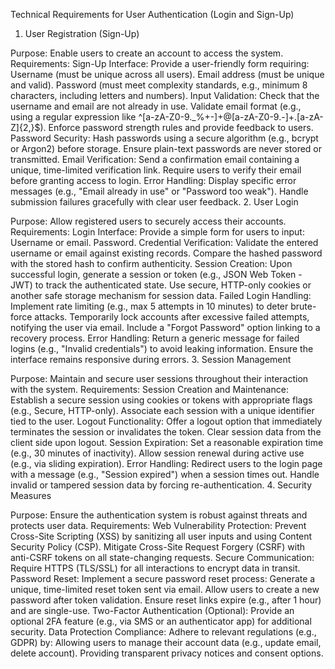 Technical Requirements for User Authentication (Login and Sign-Up)
1. User Registration (Sign-Up)

Purpose: Enable users to create an account to access the system.
Requirements:
Sign-Up Interface: Provide a user-friendly form requiring:
Username (must be unique across all users).
Email address (must be unique and valid).
Password (must meet complexity standards, e.g., minimum 8 characters, including letters and numbers).
Input Validation:
Check that the username and email are not already in use.
Validate email format (e.g., using a regular expression like ^[a-zA-Z0-9._%+-]+@[a-zA-Z0-9.-]+\.[a-zA-Z]{2,}$).
Enforce password strength rules and provide feedback to users.
Password Security:
Hash passwords using a secure algorithm (e.g., bcrypt or Argon2) before storage.
Ensure plain-text passwords are never stored or transmitted.
Email Verification:
Send a confirmation email containing a unique, time-limited verification link.
Require users to verify their email before granting access to login.
Error Handling:
Display specific error messages (e.g., "Email already in use" or "Password too weak").
Handle submission failures gracefully with clear user feedback.
2. User Login

Purpose: Allow registered users to securely access their accounts.
Requirements:
Login Interface: Provide a simple form for users to input:
Username or email.
Password.
Credential Verification:
Validate the entered username or email against existing records.
Compare the hashed password with the stored hash to confirm authenticity.
Session Creation:
Upon successful login, generate a session or token (e.g., JSON Web Token - JWT) to track the authenticated state.
Use secure, HTTP-only cookies or another safe storage mechanism for session data.
Failed Login Handling:
Implement rate limiting (e.g., max 5 attempts in 10 minutes) to deter brute-force attacks.
Temporarily lock accounts after excessive failed attempts, notifying the user via email.
Include a "Forgot Password" option linking to a recovery process.
Error Handling:
Return a generic message for failed logins (e.g., "Invalid credentials") to avoid leaking information.
Ensure the interface remains responsive during errors.
3. Session Management

Purpose: Maintain and secure user sessions throughout their interaction with the system.
Requirements:
Session Creation and Maintenance:
Establish a secure session using cookies or tokens with appropriate flags (e.g., Secure, HTTP-only).
Associate each session with a unique identifier tied to the user.
Logout Functionality:
Offer a logout option that immediately terminates the session or invalidates the token.
Clear session data from the client side upon logout.
Session Expiration:
Set a reasonable expiration time (e.g., 30 minutes of inactivity).
Allow session renewal during active use (e.g., via sliding expiration).
Error Handling:
Redirect users to the login page with a message (e.g., "Session expired") when a session times out.
Handle invalid or tampered session data by forcing re-authentication.
4. Security Measures

Purpose: Ensure the authentication system is robust against threats and protects user data.
Requirements:
Web Vulnerability Protection:
Prevent Cross-Site Scripting (XSS) by sanitizing all user inputs and using Content Security Policy (CSP).
Mitigate Cross-Site Request Forgery (CSRF) with anti-CSRF tokens on all state-changing requests.
Secure Communication:
Require HTTPS (TLS/SSL) for all interactions to encrypt data in transit.
Password Reset:
Implement a secure password reset process:
Generate a unique, time-limited reset token sent via email.
Allow users to create a new password after token validation.
Ensure reset links expire (e.g., after 1 hour) and are single-use.
Two-Factor Authentication (Optional):
Provide an optional 2FA feature (e.g., via SMS or an authenticator app) for additional security.
Data Protection Compliance:
Adhere to relevant regulations (e.g., GDPR) by:
Allowing users to manage their account data (e.g., update email, delete account).
Providing transparent privacy notices and consent options.